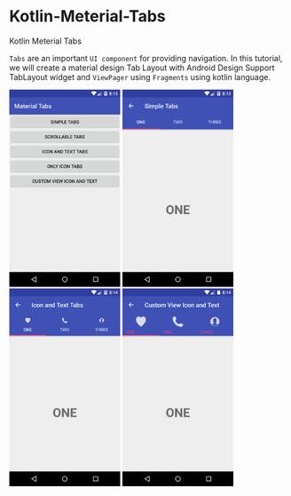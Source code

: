 # Kotlin-Meterial-Tabs
Kotlin Meterial Tabs

`Tabs` are an important `UI component` for providing navigation. In this tutorial, we will create a material design Tab Layout with Android Design Support TabLayout widget and `ViewPager` using `Fragments` using kotlin language.

<img src="https://github.com/Rameshsam/Kotlin-Meterial-Tabs/blob/master/12.png" width="200">
<img src="https://github.com/Rameshsam/Kotlin-Meterial-Tabs/blob/master/13.png" width="200">
<img src="https://github.com/Rameshsam/Kotlin-Meterial-Tabs/blob/master/14.png" width="200">
<img src="https://github.com/Rameshsam/Kotlin-Meterial-Tabs/blob/master/15.png" width="200">
